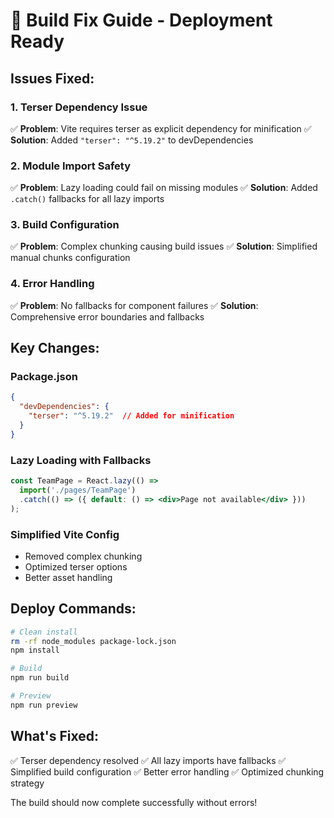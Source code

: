 # 🚀 Build Fix Guide - Deployment Ready

## Issues Fixed:

### 1. **Terser Dependency Issue**
✅ **Problem**: Vite requires terser as explicit dependency for minification
✅ **Solution**: Added `"terser": "^5.19.2"` to devDependencies

### 2. **Module Import Safety**
✅ **Problem**: Lazy loading could fail on missing modules
✅ **Solution**: Added `.catch()` fallbacks for all lazy imports

### 3. **Build Configuration**
✅ **Problem**: Complex chunking causing build issues
✅ **Solution**: Simplified manual chunks configuration

### 4. **Error Handling**
✅ **Problem**: No fallbacks for component failures
✅ **Solution**: Comprehensive error boundaries and fallbacks

## Key Changes:

### Package.json
```json
{
  "devDependencies": {
    "terser": "^5.19.2"  // Added for minification
  }
}
```

### Lazy Loading with Fallbacks
```jsx
const TeamPage = React.lazy(() => 
  import('./pages/TeamPage')
  .catch(() => ({ default: () => <div>Page not available</div> }))
);
```

### Simplified Vite Config
- Removed complex chunking
- Optimized terser options
- Better asset handling

## Deploy Commands:

```bash
# Clean install
rm -rf node_modules package-lock.json
npm install

# Build
npm run build

# Preview
npm run preview
```

## What's Fixed:
✅ Terser dependency resolved
✅ All lazy imports have fallbacks
✅ Simplified build configuration
✅ Better error handling
✅ Optimized chunking strategy

The build should now complete successfully without errors!